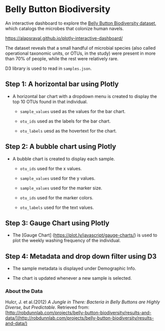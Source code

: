 # Belly Button Biodiversity

An interactive dashboard to explore the [Belly Button Biodiversity dataset](http://robdunnlab.com/projects/belly-button-biodiversity/), which catalogs the microbes that colonize human navels.

https://alapsraval.github.io/plotly-interactive-dashboard/

The dataset reveals that a small handful of microbial species (also called operational taxonomic units, or OTUs, in the study) were present in more than 70% of people, while the rest were relatively rare.

D3 library is used to read in `samples.json`.

## Step 1: A horizontal bar using Plotly

* A horizontal bar chart with a dropdown menu is created to display the top 10 OTUs found in that individual.

  * `sample_values` used as the values for the bar chart.

  * `otu_ids` used as the labels for the bar chart.

  * `otu_labels` uesd as the hovertext for the chart.

## Step 2: A bubble chart using Plotly

* A bubble chart is created to display each sample.

  * `otu_ids` used for the x values.

  * `sample_values` used for the y values.

  * `sample_values` used for the marker size.

  * `otu_ids` used for the marker colors.

  * `otu_labels` used for the text values.

## Step 3: Gauge Chart using Plotly

* The [Gauge Chart] (https://plot.ly/javascript/gauge-charts/) is used to plot the weekly washing frequency of the individual.

## Step 4: Metadata and drop down filter using D3

* The sample metadata is displayed under Demographic Info.

* The chart is updated whenever a new sample is selected.

### About the Data

Hulcr, J. et al.(2012) _A Jungle in There: Bacteria in Belly Buttons are Highly Diverse, but Predictable_. Retrieved from: [http://robdunnlab.com/projects/belly-button-biodiversity/results-and-data/](http://robdunnlab.com/projects/belly-button-biodiversity/results-and-data/)
